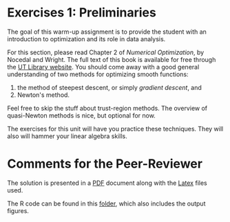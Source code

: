 

# Exercises 1: Preliminaries

The goal of this warm-up assignment is to provide the student with an introduction to optimization and its role in data analysis.  

For this section, please read Chapter 2 of _Numerical Optimization_, by Nocedal and Wright.  The full text of this book is available for free through the [UT Library website](http://lib.utexas.edu).  You should come away with a good general understanding of two methods for optimizing smooth functions:  
1) the method of steepest descent, or simply _gradient descent_, and   
2) Newton's method.  

Feel free to skip the stuff about trust-region methods.  The overview of quasi-Newton methods is nice, but optional for now.  

The exercises for this unit will have you practice these techniques.  They will also will hammer your linear algebra skills.  

# Comments for the Peer-Reviewer

The solution is presented in a [PDF](solution01-SDS385.pdf) document along with the [Latex](solution01-SDS385.tex) files used. 

The R code can be found in this [folder](\Ex01R), which also includes the output figures.
